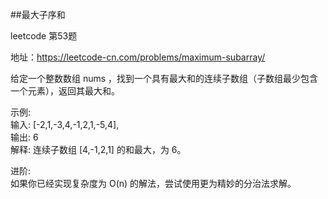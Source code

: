 ##最大子序和<br/>

leetcode 第53题<br/>

地址：https://leetcode-cn.com/problems/maximum-subarray/<br/>

给定一个整数数组 nums ，找到一个具有最大和的连续子数组（子数组最少包含一个元素），返回其最大和。<br/>

示例:<br/>
输入: [-2,1,-3,4,-1,2,1,-5,4],<br/>
输出: 6<br/>
解释: 连续子数组 [4,-1,2,1] 的和最大，为 6。<br/>

进阶:<br/>
如果你已经实现复杂度为 O(n) 的解法，尝试使用更为精妙的分治法求解。<br/>
